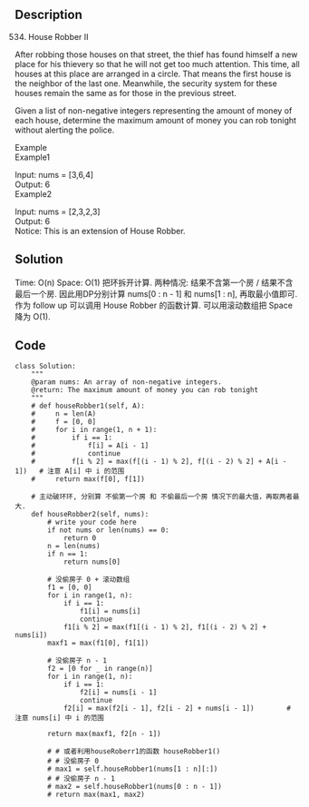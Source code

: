 ## Description
534. House Robber II

After robbing those houses on that street, the thief has found himself a new place for his thievery so that he will not get too much attention. This time, all houses at this place are arranged in a circle. That means the first house is the neighbor of the last one. Meanwhile, the security system for these houses remain the same as for those in the previous street.

Given a list of non-negative integers representing the amount of money of each house, determine the maximum amount of money you can rob tonight without alerting the police.

Example  
Example1

Input:  nums = [3,6,4]  
Output: 6  
Example2

Input:  nums = [2,3,2,3]  
Output: 6  
Notice: This is an extension of House Robber.

## Solution
Time: O(n) Space: O(1)
把环拆开计算. 两种情况: 结果不含第一个房 / 结果不含最后一个房. 因此用DP分别计算 nums[0 : n - 1] 和 nums[1 : n], 再取最小值即可. 作为 follow up 可以调用 House Robber 的函数计算. 可以用滚动数组把 Space 降为 O(1).

## Code

    class Solution:
        """
        @param nums: An array of non-negative integers.
        @return: The maximum amount of money you can rob tonight
        """
        # def houseRobber1(self, A):
        #     n = len(A)
        #     f = [0, 0]
        #     for i in range(1, n + 1):
        #         if i == 1:
        #             f[i] = A[i - 1]
        #             continue
        #         f[i % 2] = max(f[(i - 1) % 2], f[(i - 2) % 2] + A[i - 1])   # 注意 A[i] 中 i 的范围
        #     return max(f[0], f[1])

        # 主动破环环, 分别算 不偷第一个房 和 不偷最后一个房 情况下的最大值，再取两者最大.
        def houseRobber2(self, nums):
            # write your code here
            if not nums or len(nums) == 0:
                return 0
            n = len(nums)
            if n == 1:
                return nums[0]

            # 没偷房子 0 + 滚动数组
            f1 = [0, 0]
            for i in range(1, n):
                if i == 1:
                    f1[i] = nums[i]
                    continue
                f1[i % 2] = max(f1[(i - 1) % 2], f1[(i - 2) % 2] + nums[i])
            maxf1 = max(f1[0], f1[1])

            # 没偷房子 n - 1
            f2 = [0 for _ in range(n)]
            for i in range(1, n):
                if i == 1:
                    f2[i] = nums[i - 1]
                    continue
                f2[i] = max(f2[i - 1], f2[i - 2] + nums[i - 1])        # 注意 nums[i] 中 i 的范围

            return max(maxf1, f2[n - 1])

            # # 或者利用houseRoberr1的函数 houseRobber1()
            # # 没偷房子 0
            # max1 = self.houseRobber1(nums[1 : n][:])
            # # 没偷房子 n - 1
            # max2 = self.houseRobber1(nums[0 : n - 1])
            # return max(max1, max2)
